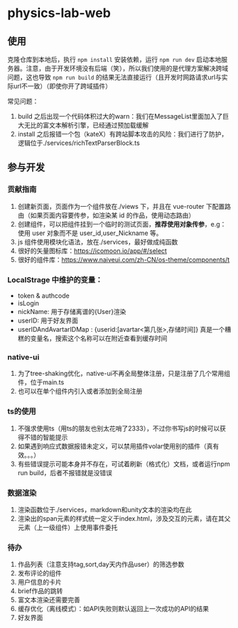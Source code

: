 # physics-lab-web

## 使用

克隆仓库到本地后，执行 `npm install` 安装依赖，运行 `npm run dev` 启动本地服务器。注意，由于开发环境没有后端（笑），所以我们使用的是代理方案解决跨域问题，这也导致 `npm run build` 的结果无法直接运行（且开发时网路请求url与实际url不一致）（即使你开了跨域插件）

常见问题： 
1. build 之后出现一个代码体积过大的warn：我们在MessageList里面加入了巨大无比的富文本解析引擎，已经通过预加载缓解
2. install 之后报错一个包（kateX）有跨站脚本攻击的风险：我们进行了防护，逻辑位于./services/richTextParserBlock.ts


## 参与开发

### 贡献指南

1. 创建新页面，页面作为一个组件放在./views 下，并且在 vue-router 下配置路由（如果页面内容要传参，如渲染某 id 的作品，使用动态路由）
2. 创建组件，可以把组件挂到一个临时的测试页面，**推荐使用对象传参**，e.g：使用 user 对象而不是 user_id,user_Nickname 等。
3. js 组件使用模块化语法，放在./services，最好做成纯函数
4. 很好的矢量图标库：https://icomoon.io/app/#/select  
5. 很好的组件库：https://www.naiveui.com/zh-CN/os-theme/components/t


### LocalStrage 中维护的变量：

- token & authcode
- isLogin
- nickName: 用于存储离谱的{User}渲染
- userID: 用于好友界面
- userIDAndAvartarIDMap : {userid:[avartar<第几张>,存储时间]} 真是一个糟糕的变量名，搜索这个名称可以在附近查看到缓存时间


### native-ui

1. 为了tree-shaking优化，native-ui不再全局整体注册，只是注册了几个常用组件，位于main.ts
2. 也可以在单个组件内引入或者添加到全局注册

### ts的使用

1. 不强求使用ts（用ts的朋友也别太花哨了2333），不过你书写js的时候可以获得不错的智能提示
2. 如果遇到响应式数据报错未定义，可以禁用插件volar使用别的插件（真有效。。。）
3. 有些错误提示可能本身并不存在，可试着刷新（格式化）文档，或者运行npm run build，后者不报错就是没错误

### 数据渲染

1. 渲染函数位于./services，markdown和unity文本的渲染均在此
2. 渲染出的span元素的样式统一定义于index.html，涉及交互的元素，请在其父元素（上一级组件）上使用事件委托

### 待办
1. 作品列表（注意支持tag,sort,day天内作品user）的筛选参数
2. 发布评论的组件
3. 用户信息的卡片
4. brief作品的跳转
5. 富文本渲染还需要完善
6. 缓存优化（离线模式）：如API失败则默认返回上一次成功的API的结果
7. 好友界面
